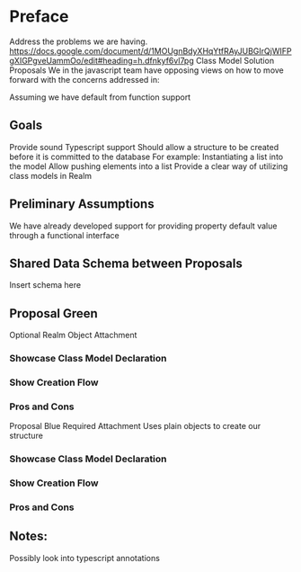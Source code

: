 # Preface 

Address the problems we are having.  https://docs.google.com/document/d/1MOUgnBdyXHqYtfRAyJUBGIrQjWIFPgXIGPgveUammOo/edit#heading=h.dfnkyf6vl7pg
Class Model Solution Proposals
We in the javascript team have opposing views on how to move forward with the concerns addressed in:


Assuming we have default from function support

## Goals
Provide sound Typescript support
Should allow a structure to be created before it is committed to the database
For example: Instantiating a list into the model
Allow pushing elements into a list
Provide a clear way of utilizing class models in Realm

## Preliminary Assumptions
We have already developed support for providing property default value through a functional interface


## Shared Data Schema between Proposals
Insert schema here

## Proposal Green
Optional Realm Object Attachment
### Showcase Class Model Declaration
### Show Creation Flow
### Pros and Cons


Proposal Blue
Required Attachment
Uses plain objects to create our structure
### Showcase Class Model Declaration
### Show Creation Flow
### Pros and Cons


## Notes:
Possibly look into typescript annotations
